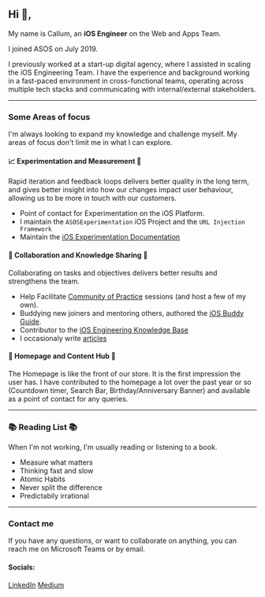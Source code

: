 ## Hi :wave:,
My name is Callum, an **iOS Engineer** on the Web and Apps Team. 

I joined ASOS on July 2019.

I previously worked at a start-up digital agency, where I assisted in scaling the iOS Engineering Team. I have the experience and background working in a fast-paced environment in cross-functional teams, operating across multiple tech stacks and communicating with internal/external stakeholders.

---

### Some Areas of focus
I'm always looking to expand my knowledge and challenge myself. My areas of focus don't limit me in what I can explore.

#### 📈 Experimentation and Measurement 📏
Rapid iteration and feedback loops delivers better quality in the long term, and gives better insight into how our changes impact user behaviour, allowing us to be more in touch with our customers.  
- Point of contact for Experimentation on the iOS Platform. 
- I maintain the `ASOSExperimentation` iOS Project and the `URL Injection Framework`
- Maintain the [iOS Experimentation Documentation](https://asoscom.atlassian.net/wiki/spaces/APPS/pages/2117176939/Experimentation+iOS+Specific+Documentation)

#### 🤝 Collaboration and Knowledge Sharing 📖
Collaborating on tasks and objectives delivers better results and strengthens the team.
- Help Facilitate [Community of Practice](https://asoscom.atlassian.net/wiki/spaces/APPS/pages/131631397/Community+of+Practice+-+CoP) sessions (and host a few of my own).
- Buddying new joiners and mentoring others, authored the [iOS Buddy Guide](https://asoscom.atlassian.net/wiki/spaces/APPS/pages/3204940222/iOS+Engineer+Onboarding+Buddy+Guide).
- Contributor to the [iOS Engineering Knowledge Base](https://asoscom.atlassian.net/wiki/spaces/APPS/pages/3202385330/iOS+Engineering+Knowledge+Base+Directory)
- I occasionaly write [articles](https://medium.com/asos-techblog/empowering-your-developers-to-think-creatively-7fd7f3352d50)

#### 🏡 Homepage and Content Hub 💅
The Homepage is like the front of our store. It is the first impression the user has.
I have contributed to the homepage a lot over the past year or so (Countdown timer, Search Bar, Birthday/Anniversary Banner) and available as a point of contact for any queries.

---

### 📚 Reading List 📚
When I'm not working, I'm usually reading or listening to a book.
- Measure what matters
- Thinking fast and slow
- Atomic Habits
- Never split the difference
- Predictabily irrational

---

### Contact me
If you have any questions, or want to collaborate on anything, you can reach me on Microsoft Teams or by email. 

#### Socials:
[LinkedIn](https://uk.linkedin.com/in/ctrounce)
[Medium](https://medium.com/@cmtrounce)

<!---
asos-callumtrounce/asos-callumtrounce is a ✨ special ✨ repository because its `README.md` (this file) appears on your GitHub profile.
You can click the Preview link to take a look at your changes.
--->
